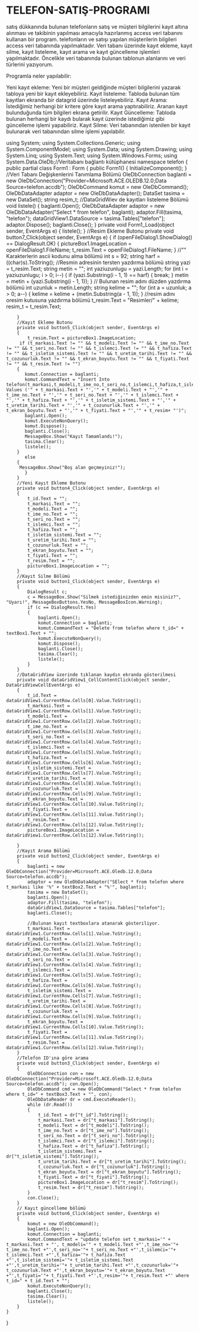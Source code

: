 # TELEFON-SATIŞ-PROGRAMI
satış dükkanında bulunan telefonların satış ve müşteri  bilgilerini kayıt altına alınması ve takibinin yapılması amacıyla hazırlanmış access veri tabanını kullanan bir program.
telefonların ve satışı yapılan müşterilerin bilgileri access veri tabanında yapılmaktadır. Veri tabanı üzerinde kayıt ekleme, kayıt silme, kayıt listeleme, kayıt arama ve kayıt güncelleme işlemleri yapılmaktadır.
Öncelikle veri tabanında bulunan tablonun alanlarını ve veri türlerini yazıyorum.

Programla neler yapılabilir:

Yeni kayıt ekleme: Yeni bir müşteri geldiğinde müşteri bilgilerini yazarak tabloya yeni bir kayıt ekleyebiliriz.
Kayıt listeleme: Tabloda bulunan tüm kayıtları ekranda bir datagrid üzerinde listeleyebiliriz.
Kayıt Arama: İstediğimiz herhangi bir kritere göre kayıt arama yaptırabiliriz. Aranan kayıt bulunduğunda tüm bilgileri ekrana getirilir.
Kayıt Güncelleme: Tabloda bulunan herhangi bir kaydı bularak kayıt üzerinde istediğimiz gibi güncelleme işlemi yapabiliriz.
Kayıt Silme: Veri tabanından istenilen bir kayıt bulunarak veri tabanından silme işlemi yapılabilir.

using System;
using System.Collections.Generic;
using System.ComponentModel;
using System.Data;
using System.Drawing;
using System.Linq;
using System.Text;
using System.Windows.Forms;
using System.Data.OleDb;//Veritabanı bağlantı kütüphanesi
namespace telefon
{
    public partial class Form1 : Form
    {
        public Form1()
        {
            InitializeComponent();
        }
        //Veri Tabanı Değişkenlerini Tanımlama Bölümü
        OleDbConnection baglanti = new OleDbConnection("Provider=Microsoft.ACE.OLEDB.12.0;Data Source=telefon.accdb");
        OleDbCommand komut = new OleDbCommand();
        OleDbDataAdapter adaptor = new OleDbDataAdapter();
        DataSet tasima = new DataSet();
        string resim_t;
        //DataGridWiev de kayıtları listeleme Bölümü
        void listele()
        {
            baglanti.Open();
            OleDbDataAdapter adaptor = new OleDbDataAdapter("Select * from telefon", baglanti);
            adaptor.Fill(tasima, "telefon");
            dataGridView1.DataSource = tasima.Tables["telefon"];
            adaptor.Dispose();
            baglanti.Close();
        }
        private void Form1_Load(object sender, EventArgs e)
        {
            listele();
        }
        //Resim Ekleme Butonu
        private void button7_Click(object sender, EventArgs e)
        {
            if (openFileDialog1.ShowDialog() == DialogResult.OK) 
            {
                pictureBox1.ImageLocation = openFileDialog1.FileName;
                t_resim.Text = openFileDialog1.FileName;
            }
            //"\" Karakterlerin ascii kodunu alma bölümü
            int s = 92;
            string harf = ((char)s).ToString();
            //Resmin adresinin tersten yazdırma bölümü
            string yazi = t_resim.Text; string metin = "";
            int yaziuzunlugu = yazi.Length;
            for (int i = yaziuzunlugu; i > 0; i--)
            {
                if (yazi.Substring(i - 1, 1) == harf)
                {
                    break;
                }
                metin = metin + (yazi.Substring(i - 1, 1));
            }
            // Bulunan resim adını düzden yazdırma bölümü
            int uzunluk = metin.Length; string kelime = "";
            for (int a = uzunluk; a > 0; a--)
            {
                kelime = kelime + (metin.Substring(a - 1, 1));
            }
            //resim adını oresim kutusuna yazdırma bölümü
            t_resim.Text = "Resimler/" + kelime;
            resim_t = t_resim.Text;
            
        }
        //Kayıt Ekleme Butonu
        private void button5_Click(object sender, EventArgs e)
        {
            t_resim.Text = pictureBox1.ImageLocation;
         if (t_markasi.Text != "" && t_modeli.Text != "" && t_ime_no.Text != "" && t_seri_no.Text != "" && t_islemci.Text != "" && t_hafiza.Text != "" && t_isletim_sistemi.Text != "" && t_uretim_tarihi.Text != "" && t_cozunurluk.Text != "" && t_ekran_boyutu.Text != "" && t_fiyati.Text != "" && t_resim.Text != "")
        {
           komut.Connection = baglanti;
           komut.CommandText = "Insert Into telefon(t_markasi,t_modeli,t_ime_no,t_seri_no,t_islemci,t_hafiza,t_isletim_sistemi,t_uretim_tarihi,t_cozunurluk,t_ekran_boyutu,t_fiyati,t_resim) Values ('" + t_markasi.Text + "','" + t_modeli.Text + "','" + t_ime_no.Text + "','" + t_seri_no.Text + "','" + t_islemci.Text + "','" + t_hafiza.Text + "','" + t_isletim_sistemi.Text + "','" + t_uretim_tarihi.Text + "','" + t_cozunurluk.Text + "','" + t_ekran_boyutu.Text + "','" + t_fiyati.Text + "','" + t_resim+ "')";
           baglanti.Open();
           komut.ExecuteNonQuery();
           komut.Dispose();
           baglanti.Close();
           MessageBox.Show("Kayıt Tamamlandı!");
           tasima.Clear();
           listele();
        }
           else
        {
         MessageBox.Show("Boş alan geçmeyiniz!");
           }
        }
        //Yeni Kayıt Ekleme Butonu
        private void button4_Click(object sender, EventArgs e)
        {
            t_id.Text = "";
            t_markasi.Text = "";
            t_modeli.Text = "";
            t_ime_no.Text = "";
            t_seri_no.Text = "";
            t_islemci.Text = "";
            t_hafiza.Text = "";
            t_isletim_sistemi.Text = "";
            t_uretim_tarihi.Text = "";
            t_cozunurluk.Text = "";
            t_ekran_boyutu.Text = "";
            t_fiyati.Text = "";
            t_resim.Text = "";
            pictureBox1.ImageLocation = "";
        }
        //Kayıt Silme Bölümü
        private void button1_Click(object sender, EventArgs e)
        {
            DialogResult c;
            c = MessageBox.Show("Silmek istediğinizden emin misiniz?", "Uyarı!", MessageBoxButtons.YesNo, MessageBoxIcon.Warning);
            if (c == DialogResult.Yes)
            {
                baglanti.Open();
                komut.Connection = baglanti;
                komut.CommandText = "Delete from telefon where t_id=" + textBox1.Text + "";
                komut.ExecuteNonQuery();
                komut.Dispose();
                baglanti.Close();
                tasima.Clear();
                listele();
            }
        }
        //DataGridView üzerinde tıklanan kaydın ekranda gösterilmesi
        private void dataGridView1_CellContentClick(object sender, DataGridViewCellEventArgs e)
        {
            t_id.Text = dataGridView1.CurrentRow.Cells[0].Value.ToString();
            t_markasi.Text = dataGridView1.CurrentRow.Cells[1].Value.ToString();
            t_modeli.Text = dataGridView1.CurrentRow.Cells[2].Value.ToString();
            t_ime_no.Text = dataGridView1.CurrentRow.Cells[3].Value.ToString();
            t_seri_no.Text = dataGridView1.CurrentRow.Cells[4].Value.ToString();
            t_islemci.Text = dataGridView1.CurrentRow.Cells[5].Value.ToString();
            t_hafiza.Text = dataGridView1.CurrentRow.Cells[6].Value.ToString();
            t_isletim_sistemi.Text = dataGridView1.CurrentRow.Cells[7].Value.ToString();
            t_uretim_tarihi.Text = dataGridView1.CurrentRow.Cells[8].Value.ToString();
            t_cozunurluk.Text = dataGridView1.CurrentRow.Cells[9].Value.ToString();
            t_ekran_boyutu.Text = dataGridView1.CurrentRow.Cells[10].Value.ToString();
            t_fiyati.Text = dataGridView1.CurrentRow.Cells[11].Value.ToString();
            t_resim.Text = dataGridView1.CurrentRow.Cells[12].Value.ToString();
            pictureBox1.ImageLocation = dataGridView1.CurrentRow.Cells[12].Value.ToString();
            
        }
        //Kayıt Arama Bölümü
        private void button2_Click(object sender, EventArgs e)
        {
            baglanti = new OleDbConnection("Provider=Microsoft.ACE.Oledb.12.0;Data Source=telefon.accdb");
            adaptor = new OleDbDataAdapter("SElect * from telefon where t_markasi like '%" + textBox2.Text + "%'", baglanti);
            tasima = new DataSet();
            baglanti.Open();
            adaptor.Fill(tasima, "telefon");
            dataGridView1.DataSource = tasima.Tables["telefon"];
            baglanti.Close();
            
            //Bulunan kayıt textboxlara atanarak gösteriliyor.
            t_markasi.Text = dataGridView1.CurrentRow.Cells[1].Value.ToString();
            t_modeli.Text = dataGridView1.CurrentRow.Cells[2].Value.ToString();
            t_ime_no.Text = dataGridView1.CurrentRow.Cells[3].Value.ToString();
            t_seri_no.Text = dataGridView1.CurrentRow.Cells[4].Value.ToString();
            t_islemci.Text = dataGridView1.CurrentRow.Cells[5].Value.ToString();
            t_hafiza.Text = dataGridView1.CurrentRow.Cells[6].Value.ToString();
            t_isletim_sistemi.Text = dataGridView1.CurrentRow.Cells[7].Value.ToString();
            t_uretim_tarihi.Text = dataGridView1.CurrentRow.Cells[8].Value.ToString();
            t_cozunurluk.Text = dataGridView1.CurrentRow.Cells[9].Value.ToString();
            t_ekran_boyutu.Text = dataGridView1.CurrentRow.Cells[10].Value.ToString();
            t_fiyati.Text = dataGridView1.CurrentRow.Cells[11].Value.ToString();
            t_resim.Text = dataGridView1.CurrentRow.Cells[12].Value.ToString();
        }
        //Telefon ID'ına göre arama
        private void button3_Click(object sender, EventArgs e)
        {
            OleDbConnection con = new OleDbConnection("Provider=Microsoft.ACE.Oledb.12.0;Data Source=telefon.accdb"); con.Open();
            OleDbCommand cmd = new OleDbCommand("Select * from telefon where t_id=" + textBox3.Text + "", con);
            OleDbDataReader dr = cmd.ExecuteReader();
            while (dr.Read())
            {
                t_id.Text = dr["t_id"].ToString();
                t_markasi.Text = dr["t_markasi"].ToString();
                t_modeli.Text = dr["t_modeli"].ToString();
                t_ime_no.Text = dr["t_ime_no"].ToString();
                t_seri_no.Text = dr["t_seri_no"].ToString();
                t_islemci.Text = dr["t_islemci"].ToString();
                t_hafiza.Text = dr["t_hafiza"].ToString();
                t_isletim_sistemi.Text = dr["t_isletim_sistemi"].ToString();
                t_uretim_tarihi.Text = dr["t_uretim_tarihi"].ToString();
                t_cozunurluk.Text = dr["t_cozunurluk"].ToString();
                t_ekran_boyutu.Text = dr["t_ekran_boyutu"].ToString();
                t_fiyati.Text = dr["t_fiyati"].ToString();
                pictureBox1.ImageLocation = dr["t_resim"].ToString();
                t_resim.Text = dr["t_resim"].ToString();
            }
            con.Close();
        }
        // Kayıt güncelleme bölümü
        private void button6_Click(object sender, EventArgs e)
        {
            komut = new OleDbCommand();
            baglanti.Open();
            komut.Connection = baglanti;
            komut.CommandText = "update telefon set t_markasi='" + t_markasi.Text + "', t_modeli='" + t_modeli.Text +"',t_ime_no='"+ t_ime_no.Text +"',t_seri_no='"+ t_seri_no.Text +"',t_islemci='"+ t_islemci.Text +"',t_hafiza='"+ t_hafiza.Text +"',t_isletim_sistemi='"+ t_isletim_sistemi.Text +"',t_uretim_tarihi='"+ t_uretim_tarihi.Text +"',t_cozunurluk='"+ t_cozunurluk.Text +"',t_ekran_boyutu='"+ t_ekran_boyutu.Text +"',t_fiyati='"+ t_fiyati.Text +"',t_resim='"+ t_resim.Text +"' where t_id=" + t_id.Text + "";
            komut.ExecuteNonQuery();
            baglanti.Close();
            tasima.Clear();
            listele();
        }
    }
}
